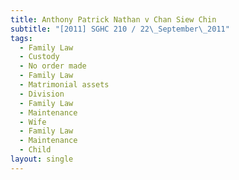 ```yaml
---
title: Anthony Patrick Nathan v Chan Siew Chin
subtitle: "[2011] SGHC 210 / 22\_September\_2011"
tags:
  - Family Law
  - Custody
  - No order made
  - Family Law
  - Matrimonial assets
  - Division
  - Family Law
  - Maintenance
  - Wife
  - Family Law
  - Maintenance
  - Child
layout: single
---
```


